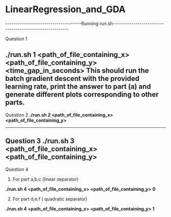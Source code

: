 # LinearRegression_and_GDA

-------------------------------------Running run.sh--------------------------------------------------------

Question 1

**./run.sh 1 <path_of_file_containing_x> <path_of_file_containing_y> <learning rate> <time_gap_in_seconds>**
This should run the batch gradient descent with the provided learning rate, print the answer to part (a) and generate different
plots corresponding to other parts.
------------------------------------------------------------------------------------------------------------------

Question 2
**./run.sh 2 <path_of_file_containing_x> <path_of_file_containing_y> <tau>**

 ----------------------------------------------------------------------------------------------------------------------

Question 3
**./run.sh 3 <path_of_file_containing_x> <path_of_file_containing_y>**
------------------------------------------------------------------------------------------------------------------------
 

Question 4

1. For part a,b,c (linear separator)

**./run.sh 4 <path_of_file_containing_x> <path_of_file_containing_y> 0**

 
2. For part d,e,f ( quadratic separator)

**./run.sh 4 <path_of_file_containing_x> <path_of_file_containing_y> 1**
